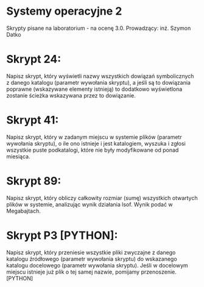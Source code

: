 # Systemy operacyjne 2
Skrypty pisane na laboratorium - na ocenę 3.0. Prowadzący: inż. Szymon Datko

# Skrypt 24:
Napisz skrypt, który wyświetli nazwy wszystkich dowiązań symbolicznych z danego katalogu (parametr wywołania skryptu), a jeśli są to dowiązania poprawne (wskazywane elementy istnieją) to dodatkowo wyświetlona zostanie ścieżka wskazywana przez to dowiązanie.

# Skrypt 41:
Napisz skrypt, który w zadanym miejscu w systemie plików (parametr wywołania skryptu), o ile ono istnieje i jest katalogiem, wyszuka i zgłosi wszystkie puste podkatalogi, które nie były modyfikowane od ponad miesiąca.

# Skrypt 89:
Napisz skrypt, który obliczy całkowity rozmiar (sumę) wszystkich otwartych plików w systemie, analizując wynik działania lsof. Wynik podać w Megabajtach.

# Skrypt P3 [PYTHON]:
Napisz skrypt, który przeniesie wszystkie pliki zwyczajne z danego katalogu źródłowego (parametr wywołania skryptu) do wskazanego katalogu docelowego (parametr wywołania skryptu). Jeśli w docelowym miejscu istnieje już plik o tej samej nazwie, pomijamy przenoszenie. [PYTHON]
